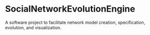 # SocialNetworkEvolutionEngine
A software project to facilitate network model creation, specification, evolution, and visualization.
